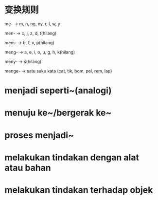 # 变换规则

me- → m, n, ng, ny, r, l, w, y

men- → c, j, z, d, t(hilang)

mem- → b, f, v, p(hilang)

meng- → a, e, i, o, u, g, h, k(hilang)

meny- → s(hilang)

menge- → satu suku kata (cat, tik, bom, pel, rem, lap)

# menjadi seperti\~(analogi)

# menuju ke\~/bergerak ke\~

# proses menjadi\~

# melakukan tindakan dengan alat atau bahan

# melakukan tindakan terhadap objek
